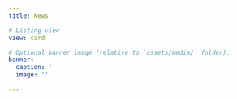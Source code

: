 ```yaml
---
title: News

# Listing view
view: card

# Optional banner image (relative to `assets/media/` folder).
banner:
  caption: ''
  image: ''
  
---
```

